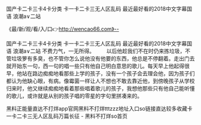 国产卡二卡三卡4卡分类
卡一卡二卡三无人区乱码
最近最好看的2018中文字幕国语
浪潮a∨二站


《最/新/观/看/入/口👉http://wencao66.com》--

国产卡二卡三卡4卡分类
卡一卡二卡三无人区乱码
最近最好看的2018中文字幕国语
浪潮a∨二站
		不费力气，一无所得。
　　以后他趁我们不在时仍来拣垃圾，不管垃圾箩有多臭，也不管你怎么说他没有他要的东西，他总是不停翻着。走出门去就开始东一句，西一句的唱一些只有他自己明白意思的歌儿。每天早上他起得很早，他站在路边痴痴地看那些上学的孩子，没有一个孩子会去理会他，因为孩子们都认为他缺心眼，有病。像霉菌一样让人不想也不敢去靠近他，到傍晚孩子从学校归来时，他又继续痴痴地看着那些唱着歌儿的孩子，我想他那些只有他自己能听懂的歌儿，或许就是从别的孩子唱的零星的字句里拼凑来的。





黑料正能量直达不打烊app官网黑料不打烊tttzzz地址入口so链接直达较多收藏卡一卡二卡三无人区乱码万篇长征 - 黑料不打烊so首页
